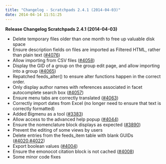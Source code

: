 ```yaml
---
title: "Changelog - Scratchpads 2.4.1 (2014-04-03)"
date: 2014-04-14 11:51:25
---
```


<strong>Release Changelog
Scratchpads 2.4.1 (2014-04-03)</strong>

- Delete temporary files older than one month to free up valuable disk space
- Ensure description fields on files are imported as Filtered HTML, rather than plain text (<a href="http://support.scratchpads.eu/issues/4076">#4076</a>)
- Allow importing from CSV files (<a href="http://support.scratchpads.eu/issues/4058">#4058</a>)
- Display the GID of a group on the group edit page, and allow importing into a group (<a href="http://support.scratchpads.eu/issues/4065">#4065</a>)
- Repatched feeds_alter() to ensure alter functions happen in the correct order.
- Only display author names with references associated in facet autocomplete search box (<a href="http://support.scratchpads.eu/issues/4057">#4057</a>)
- Ensure menu tabs are correctly translated (<a href="http://support.scratchpads.eu/issues/4063">#4063</a>)
- Correctly import dates from Excel (no longer need to ensure that text is correctly formatted)
- Added Bigmenu as a tool (<a href="http://support.scratchpads.eu/issues/3383">#3383</a>)
- Allow access to the advanced help popup (<a href="http://support.scratchpads.eu/issues/4044">#4044</a>)
- Ensure the nomenclature block displays as expected (<a href="http://support.scratchpads.eu/issues/3890">#3890</a>)
- Prevent the editing of some views by users
- Delete entries from the feeds_item table with blank GUIDs (<a href="http://support.scratchpads.eu/issues/4020">#4020</a>,<a href="http://support.scratchpads.eu/issues/4022">#4022</a>)
- Export boolean values (<a href="http://support.scratchpads.eu/issues/4004">#4004</a>)
- Ensure the emonocot citation block is not cached (<a href="http://support.scratchpads.eu/issues/4008">#4008</a>)
- Some minor code fixes
